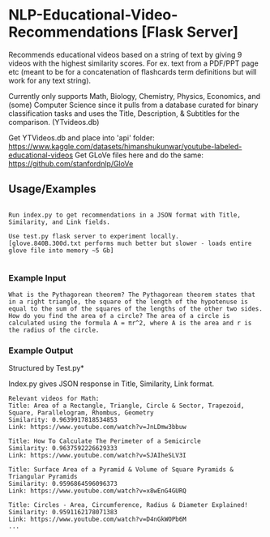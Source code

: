 
# NLP-Educational-Video-Recommendations [Flask Server]

Recommends educational videos based on a string of text by giving 9 videos with the highest similarity scores. For ex. text from a PDF/PPT page etc (meant to be for a concatenation of flashcards term definitions but will work for any text string). 

Currently only supports Math, Biology, Chemistry, Physics, Economics, and (some) Computer Science since it pulls from a database curated for binary classification tasks and uses the Title, Description, & Subtitles for the comparison. (YTvideos.db)

Get YTVideos.db and place into 'api' folder: https://www.kaggle.com/datasets/himanshukunwar/youtube-labeled-educational-videos
Get GLoVe files here and do the same: https://github.com/stanfordnlp/GloVe
## Usage/Examples

```

Run index.py to get recommendations in a JSON format with Title, Similarity, and Link fields.

Use test.py flask server to experiment locally. 
[glove.840B.300d.txt performs much better but slower - loads entire glove file into memory ~5 Gb]


```

### Example Input

```
What is the Pythagorean theorem? The Pythagorean theorem states that in a right triangle, the square of the length of the hypotenuse is equal to the sum of the squares of the lengths of the other two sides. How do you find the area of a circle? The area of a circle is calculated using the formula A = πr^2, where A is the area and r is the radius of the circle.
```

### Example Output 
Structured by Test.py* 

Index.py gives JSON response in  Title, Similarity, Link format.
```
Relevant videos for Math:
Title: Area of a Rectangle, Triangle, Circle & Sector, Trapezoid, Square, Parallelogram, Rhombus, Geometry
Similarity: 0.9639917818534853
Link: https://www.youtube.com/watch?v=JnLDmw3bbuw

Title: How To Calculate The Perimeter of a Semicircle
Similarity: 0.9637592226629333
Link: https://www.youtube.com/watch?v=SJAIheSLV3I

Title: Surface Area of a Pyramid & Volume of Square Pyramids & Triangular Pyramids
Similarity: 0.9596864596096373
Link: https://www.youtube.com/watch?v=x8wEnG4GURQ

Title: Circles - Area, Circumference, Radius & Diameter Explained!
Similarity: 0.9591162178071383
Link: https://www.youtube.com/watch?v=D4nGkWOPb6M
...
```
